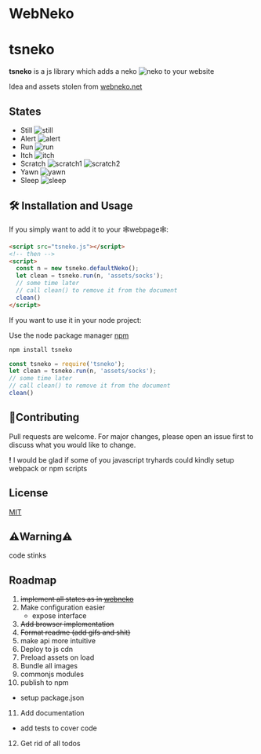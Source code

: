 # WebNeko


# tsneko

**tsneko** is a js library which adds a neko ![neko](https://i.imgur.com/2Q9Nhj0.gif) to your website

Idea and assets stolen from [webneko.net](https://webneko.net/)

## States
* Still ![still](https://i.imgur.com/ixYXHSM.gif)
* Alert ![alert](https://i.imgur.com/2Q9Nhj0.gif)
* Run ![run](https://i.imgur.com/qRQA28H.gif)
* Itch ![itch](https://i.imgur.com/oWLmyXq.gif)
* Scratch ![scratch1](https://i.imgur.com/OsKf8R3.gif) ![scratch2](https://i.imgur.com/1afy1GF.gif)
* Yawn ![yawn](https://i.imgur.com/HStNSdN.gif)
* Sleep ![sleep](https://i.imgur.com/oFRAKC4.gif)

## 🛠️ Installation and Usage 

If you simply want to add it to your 🕸️webpage🕸️:

```html
<script src="tsneko.js"></script>
<!-- then -->
<script>
  const n = new tsneko.defaultNeko();
  let clean = tsneko.run(n, 'assets/socks');
  // some time later
  // call clean() to remove it from the document
  clean()
</script>
```


If you want to use it in your node project:

Use the node package manager [npm](https://www.npmjs.com/)

```bash
npm install tsneko
```
```javascript
const tsneko = require('tsneko');
let clean = tsneko.run(n, 'assets/socks');
// some time later
// call clean() to remove it from the document
clean()
```


## 🎉Contributing
Pull requests are welcome. For major changes, please open an issue first to discuss what you would like to change.

**!** I would be glad if some of you javascript tryhards could kindly setup webpack or npm scripts

## License
[MIT](https://choosealicense.com/licenses/mit/)

## ⚠️Warning⚠️
code stinks

## Roadmap
1. <del>implement all states as in [webneko](https://webneko.net/)</del>
2. Make configuration easier
   *  expose interface
3. <del>Add browser implementation</del>
4. <del>Format readme (add gifs and shit)</del>
5. make api more intuitive
6. Deploy to js cdn
7. Preload assets on load
8. Bundle all images
9. commonjs modules
10. publish to npm
   * setup package.json
11. Add documentation
   * add tests to cover code
12. Get rid of all todos
